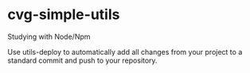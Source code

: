 # cvg-simple-utils
Studying with Node/Npm

Use utils-deploy to automatically add all changes from your project to a standard commit and push to your repository.
